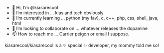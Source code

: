 - 👋 Hi, I’m @kiasarecool
- 👀 I’m interested in ... kias and tech obviously
- 🌱 I’m currently learning ... python (my fav), c, c++, php, css, shell, java, html
- 💞️ I’m looking to collaborate on ... whatever releases the dopamine 
- 📫 How to reach me ... Carrier peigon or email I suppose.

kiasarecool/kiasarecool is a ✨ special ✨ developer, my mommy told me so!

